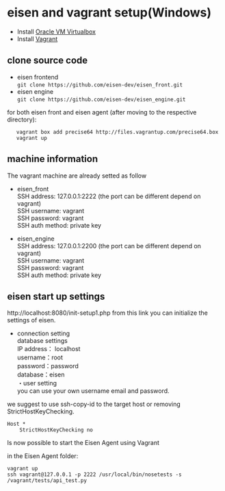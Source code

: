 # eisen and vagrant setup(Windows)  
  
* Install [Oracle VM Virtualbox](https://www.virtualbox.org)  
* Install [Vagrant](https://www.vagrantup.com/)  
  
## clone source code  
* eisen frontend  
`git clone https://github.com/eisen-dev/eisen_front.git`
* eisen engine  
`git clone https://github.com/eisen-dev/eisen_engine.git`
  
for both eisen front and eisen agent (after moving to the respective directory):  
```
   vagrant box add precise64 http://files.vagrantup.com/precise64.box
   vagrant up
```

## machine information
The vagrant machine are already setted as follow 
* eisen_front  
SSH address: 127.0.0.1:2222 (the port can be different depend on vagrant)  
SSH username: vagrant  
SSH password: vagrant  
SSH auth method: private key  

* eisen_engine  
SSH address: 127.0.0.1:2200  (the port can be different depend on vagrant)  
SSH username: vagrant  
SSH password: vagrant  
SSH auth method: private key  

## eisen start up settings
http://localhost:8080/init-setup1.php from this link you can initialize the settings of eisen.
* connection setting  
database settings  
IP address： localhost  
username：root  
password：password  
database：eisen  
・user setting  
you can use your own username email and password.

we suggest to use ssh-copy-id to the target host or removing StrictHostKeyChecking. 

```
Host *
    StrictHostKeyChecking no
```

Is now possible to start the Eisen Agent using Vagrant

in the Eisen Agent folder:
```
vagrant up
ssh vagrant@127.0.0.1 -p 2222 /usr/local/bin/nosetests -s /vagrant/tests/api_test.py
```
